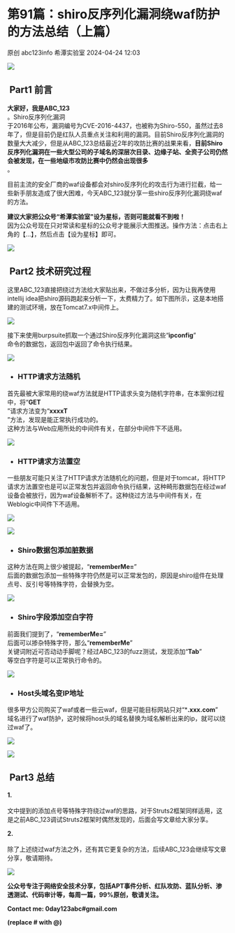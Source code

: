 #  第91篇：shiro反序列化漏洞绕waf防护的方法总结（上篇）   
原创 abc123info  希潭实验室   2024-04-24 12:03  
  
![](https://mmbiz.qpic.cn/mmbiz_png/OAz0RNU450ATcz6jUJnFNeOxRzVZ9Lbc0INLwTJTZT1GaNutZrfDn6csvjBoS2ox0efLUEexXqPEcVbYfbLo8w/640?wx_fmt=png "")  
##  Part1 前言   
  
**大家好，我是ABC_123**  
。Shiro反序列化漏洞  
于2016年公布，漏洞编号为CVE-2016-4437，也被称为Shiro-550，虽然过去8年了，但是目前仍是红队人员重点关注和利用的漏洞。目前Shiro反序列化漏洞的数量大大减少，但是从ABC_123总结最近2年的攻防比赛的战果来看，**目前Shiro反序列化漏洞在一些大型公司的子域名的深层次目录、边缘子站、全资子公司仍然会被发现，在一些地级市攻防比赛中仍然会出现很多**  
。  
  
目前主流的安全厂商的waf设备都会对shiro反序列化的攻击行为进行拦截，给一些新手朋友造成了很大困难，今天ABC_123就分享一些shiro反序列化漏洞绕waf的方法。  
  
**建议大家把公众号“希潭实验室”设为星标，否则可能就看不到啦！**  
因为公众号现在只对常读和星标的公众号才能展示大图推送。操作方法：点击右上角的【...】，然后点击【设为星标】即可。  
  
![](https://mmbiz.qpic.cn/mmbiz_jpg/OAz0RNU450Dq1Q8s4COc7InkMO0jIGjiaGho1fcJicpibWB4vzvIM1wAib9TiakVECbIM5S0mHCTTeGJJibWtCe25vXw/640?wx_fmt=jpeg&from=appmsg "")  
  
##  Part2 技术研究过程   
  
这里ABC_123直接把绕过方法给大家贴出来，不做过多分析，因为让我再使用intellij idea把shiro源码跑起来分析一下，太费精力了。如下图所示，这是本地搭建的测试环境，放在Tomcat7.x中间件上。  
  
![](https://mmbiz.qpic.cn/mmbiz_png/OAz0RNU450BNXDJlEZvOpWw2PiaZuibfzKp5BjYjeET7wPxOgDXHVa7Sa1ricfAm5EkRJ3h8Zsj3EFNkEGOFhWFiag/640?wx_fmt=png&from=appmsg "")  
  
  
接下来使用burpsuite抓取一个通过Shiro反序列化漏洞这些“**ipconfig**”  
命令的数据包，返回包中返回了命令执行结果。  
  
![](https://mmbiz.qpic.cn/mmbiz_png/OAz0RNU450BNXDJlEZvOpWw2PiaZuibfzKFicGhicWIPwiaTaoyWyQUyqOaAVax0qZsIBicx6PlEianExhYhHsZicxqXDg/640?wx_fmt=png&from=appmsg "")  
  
- ### HTTP请求方法随机  
  
首先最被大家常用的绕waf方法就是HTTP请求头变为随机字符串，在本案例过程中，将“**GET**  
”请求方法变为“**xxxxT**  
”方法，发现是能正常执行成功的。  
这种方法与Web应用所处的中间件有关，在部分中间件下不适用。  
  
![](https://mmbiz.qpic.cn/mmbiz_png/OAz0RNU450BNXDJlEZvOpWw2PiaZuibfzKV3rZZ7ynTfqqhn30L8B1icMkHQs2xyK0jdwYDcnj7uMG9sicgjvSGBow/640?wx_fmt=png&from=appmsg "")  
  
- ### HTTP请求方法置空  
  
一些朋友可能只关注了HTTP请求方法随机化的问题，但是对于tomcat，将HTTP请求方法置空也是可以正常发包并返回命令执行结果，这种畸形数据包在经过waf设备会被放行，因为waf设备解析不了。这种绕过方法与中间件有关，在Weblogic中间件下不适用。  
  
![](https://mmbiz.qpic.cn/mmbiz_png/OAz0RNU450BNXDJlEZvOpWw2PiaZuibfzKHMRUS7v1vkpLQfndMgMmsaDbZQRh4y5c1xN0AhyeWBny59tqrKhqAw/640?wx_fmt=png&from=appmsg "")  
  
![](https://mmbiz.qpic.cn/mmbiz_jpg/OAz0RNU450BNXDJlEZvOpWw2PiaZuibfzKmo4bH7q6QOwuglh1M83a1OJWicTzq9KdCN4XVrewqrX3Wspa8qvRvZA/640?wx_fmt=jpeg&from=appmsg "")  
  
- ### Shiro数据包添加脏数据  
  
这种方法在网上很少被提起，“**rememberMe=**”  
后面的数据包添加一些特殊字符仍然是可以正常发包的，原因是shiro组件在处理点号、反引号等特殊字符，会替换为空。  
  
![](https://mmbiz.qpic.cn/mmbiz_png/OAz0RNU450BNXDJlEZvOpWw2PiaZuibfzKfDTZKJGrJR8jjwGticrPYcxMa7YSsuyuhicrNIKl1nmP8GvmDuzQEJhg/640?wx_fmt=png&from=appmsg "")  
  
- ### Shiro字段添加空白字符  
  
前面我们提到了，“**rememberMe=**”  
后面可以掺杂特殊字符，那么“**rememberMe**”  
关键词附近可否动动手脚呢？经过ABC_123的fuzz测试，发现添加“**Tab**”  
等空白字符是可以正常执行命令的。  
  
![](https://mmbiz.qpic.cn/mmbiz_png/OAz0RNU450BNXDJlEZvOpWw2PiaZuibfzKH9JWqXg72rmGt4J6r614lzaRrsurovxgLLRmcUZLttzNxRtJia3gqEA/640?wx_fmt=png&from=appmsg "")  
  
- ### Host头域名变IP地址  
  
很多甲方公司购买了waf或者一些云waf，但是可能目标网站只对“***.xxx.com**”  
域名进行了waf防护，这时候将host头的域名替换为域名解析出来的ip，就可以绕过waf了。  
  
![](https://mmbiz.qpic.cn/mmbiz_png/OAz0RNU450BNXDJlEZvOpWw2PiaZuibfzKoS1Fm82463ebbfd8T5Qia3J95JgToF3OYRwU73uG2jWc0ggTh9LjVRw/640?wx_fmt=png&from=appmsg "")  
  
![](https://mmbiz.qpic.cn/mmbiz_png/OAz0RNU450BNXDJlEZvOpWw2PiaZuibfzKorhzI5M221wicibHMtYO0d8TJdxQjNEKCdlUHDvuJpH9PE9NcrVOBA0w/640?wx_fmt=png&from=appmsg "")  
  
##  Part3 总结   
  
**1.**  
    
文中提到的添加点号等特殊字符绕过waf的思路，对于Struts2框架同样适用，这是之前ABC_123调试Struts2框架时偶然发现的，后面会写文章给大家分享。  
  
**2.**  
    
除了上述绕过waf方法之外，还有其它更复杂的方法，后续ABC_123会继续写文章分享，敬请期待。  
  
  
![](https://mmbiz.qpic.cn/mmbiz_png/OAz0RNU450A5qqg2iaK6KIYYR8y6pF5Rh3JHDibOKOop204nXz618iawdRb8dABicMPtHb2PkJE8x6koJO5HyuwZJQ/640?wx_fmt=other&wxfrom=5&wx_lazy=1&wx_co=1&tp=webp "")  
  
  
**公众号专注于网络安全技术分享，包括APT事件分析、红队攻防、蓝队分析、渗透测试、代码审计等，每周一篇，99%原创，敬请关注。**  
  
**Contact me: 0day123abc#gmail.com**  
  
**(replace # with @)**  
  
  
